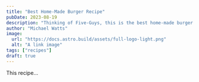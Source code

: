```yaml
---
title: "Best Home-Made Burger Recipe"
pubDate: 2023-08-19
description: "Thinking of Five-Guys, this is the best home-made burger recipe!"
author: "Michael Watts"
image:
  url: "https://docs.astro.build/assets/full-logo-light.png"
  alt: "A link image"
tags: ["recipes"]
draft: true
---
```


This recipe...
